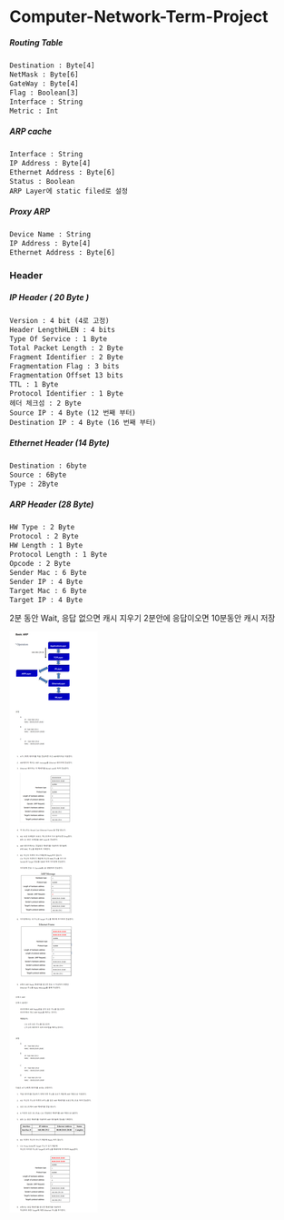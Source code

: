 # Computer-Network-Term-Project

##### Routing Table

```
Destination : Byte[4]
NetMask : Byte[6]
GateWay : Byte[4]
Flag : Boolean[3]
Interface : String
Metric : Int
```


##### ARP cache

```
Interface : String
IP Address : Byte[4]
Ethernet Address : Byte[6]
Status : Boolean
ARP Layer에 static filed로 설정
```

##### Proxy ARP

```
Device Name : String
IP Address : Byte[4]
Ethernet Address : Byte[6]
```



### Header

#####    IP Header ( 20 Byte )

    Version : 4 bit (4로 고정)
    Header LengthHLEN : 4 bits
    Type Of Service : 1 Byte
    Total Packet Length : 2 Byte
    Fragment Identifier : 2 Byte
    Fragmentation Flag : 3 bits
    Fragmentation Offset 13 bits
    TTL : 1 Byte
    Protocol Identifier : 1 Byte
    헤더 체크섬 : 2 Byte
    Source IP : 4 Byte (12 번째 부터)
    Destination IP : 4 Byte (16 번째 부터)

#####    Ethernet Header (14 Byte)

    Destination : 6byte
    Source : 6Byte
    Type : 2Byte

#####    ARP Header (28 Byte)

    HW Type : 2 Byte
    Protocol : 2 Byte
    HW Length : 1 Byte
    Protocol Length : 1 Byte
    Opcode : 2 Byte
    Sender Mac : 6 Byte
    Sender IP : 4 Byte
    Target Mac : 6 Byte
    Target IP : 4 Byte

2분 동안 Wait, 응답 없으면 캐시 지우기
2분안에 응답이오면 10분동안 캐시 저장

![summary](./image/summary.png)
